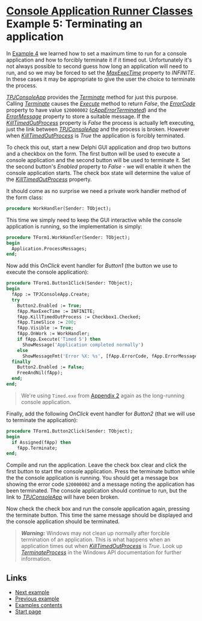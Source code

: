 # [Console Application Runner Classes](../../ConsoleApp.md) Example 5: Terminating an application

In [Example 4](./Example4.md) we learned how to set a maximum time to run for a console application and how to forcibly terminate it if it timed out. Unfortunately it's not always possible to second guess how long an application will need to run, and so we may be forced to set the [_MaxExecTime_](../API/TPJCustomConsoleApp-MaxExecTime.md) property to _INFINITE_. In these cases it may be appropriate to give the user the choice to terminate the process.

[_TPJConsoleApp_](../API/TPJConsoleApp.md) provides the [_Terminate_](../API/TPJCustomConsoleApp-Terminate.md) method for just this purpose. Calling [_Terminate_](../API/TPJCustomConsoleApp-Terminate.md) causes the [_Execute_](../API/TPJCustomConsoleApp-Execute.md) method to return _False_, the [_ErrorCode_](../API/TPJCustomConsoleApp-ErrorCode.md) property to have value `$20000002` ([_cAppErrorTerminated_](../API/Constants.md#capperrorterminated)) and the [_ErrorMessage_](../API/TPJCustomConsoleApp-ErrorMessage.md) property to store a suitable message. If the [_KillTimedOutProcess_](../API/TPJCustomConsoleApp-KillTimedOutProcess.md) property is _False_ the process is actually left executing, just the link between [_TPJConsoleApp_](../API/TPJConsoleApp.md) and the process is broken. However when [_KillTimedOutProcess_](../API/TPJCustomConsoleApp-KillTimedOutProcess.md) is _True_ the application is forcibly terminated.

To check this out, start a new Delphi GUI application and drop two buttons and a checkbox on the form. The first button will be used to execute a console application and the second button will be used to terminate it. Set the second button's _Enabled_ property to _False_ - we will enable it when the console application starts. The check box state will determine the value of the [_KillTimedOutProcess_](../API/TPJCustomConsoleApp-KillTimedOutProcess.md) property.

It should come as no surprise we need a private work handler method of the form class:

```pascal
procedure WorkHandler(Sender: TObject);
```

This time we simply need to keep the GUI interactive while the console application is running, so the implementation is simply:

```pascal
procedure TForm1.WorkHandler(Sender: TObject);
begin
  Application.ProcessMessages;
end;
```

Now add this _OnClick_ event handler for _Button1_ (the button we use to execute the console application):

```pascal
procedure TForm1.Button1Click(Sender: TObject);
begin
  fApp := TPJConsoleApp.Create;
  try
    Button2.Enabled := True;
    fApp.MaxExecTime := INFINITE;
    fApp.KillTimedOutProcess := Checkbox1.Checked;
    fApp.TimeSlice := 200;
    fApp.Visible := True;
    fApp.OnWork := WorkHandler;
    if fApp.Execute('Timed 5') then
      ShowMessage('Application completed normally')
    else
      ShowMessageFmt('Error %X: %s', [fApp.ErrorCode, fApp.ErrorMessage]);
  finally
    Button2.Enabled := False;
    FreeAndNil(fApp);
  end;
end;
```

> We're using `Timed.exe` from [Appendix 2](../Appendices/Appendix2.md) again as the long-running console application.

Finally, add the following _OnClick_ event handler for _Button2_ (that we will use to terminate the application):

```pascal
procedure TForm1.Button2Click(Sender: TObject);
begin
  if Assigned(fApp) then
    fApp.Terminate;
end;
```

Compile and run the application. Leave the check box clear and click the first button to start the console application. Press the terminate button while the the console application is running. You should get a message box showing the error code `$20000002` and a message noting the application has been terminated. The console application should continue to run, but the link to [_TPJConsoleApp_](../API/TPJConsoleApp.md) will have been broken.

Now check the check box and run the console application again, pressing the terminate button. This time the same message should be displayed and the console application should be terminated.

> ***Warning:*** Windows may not clean up normally after forcible termination of an application. This is what happens when an application times out when [_KillTimedOutProcess_](../API/TPJCustomConsoleApp-KillTimedOutProcess.md) is _True_. Look up [_TerminateProcess_](http://msdn.microsoft.com/en-us/library/ms686714.aspx) in the Windows API documentation for further information.

## Links

* [Next example](./Example6.md)
* [Previous example](./Example4.md)
* [Examples contents](../Examples.md)
* [Start page](../../ConsoleApp.md)
